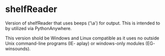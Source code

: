 # shelfReader
Version of shelfReader that uses beeps ('\a') for output.  This is intended to by utilized via PythonAnywhere. 

This version shold be Windows and Linux compatible as it uses no outside Unix command-line programs (IE- aplay)
or windows-only modules (EG- winsounds).

